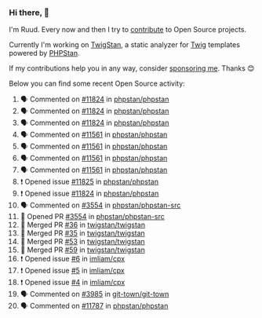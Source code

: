 ### Hi there, 👋

I'm Ruud. Every now and then I try to [contribute](https://github.com/pulls?q=+is%3Apr+author%3Aruudk+archived%3Afalse+is%3Apublic+) to Open Source projects.

Currently I'm working on [TwigStan](https://github.com/twigstan), a static analyzer for [Twig](https://twig.symfony.com/) templates powered by [PHPStan](https://phpstan.org/).

If my contributions help you in any way, consider [sponsoring me](https://github.com/sponsors/ruudk). Thanks 😊

Below you can find some recent Open Source activity:

<!--START_SECTION:activity-->
1. 🗣 Commented on [#11824](https://github.com/phpstan/phpstan/issues/11824#issuecomment-2404797108) in [phpstan/phpstan](https://github.com/phpstan/phpstan)
2. 🗣 Commented on [#11824](https://github.com/phpstan/phpstan/issues/11824#issuecomment-2404356863) in [phpstan/phpstan](https://github.com/phpstan/phpstan)
3. 🗣 Commented on [#11824](https://github.com/phpstan/phpstan/issues/11824#issuecomment-2404271737) in [phpstan/phpstan](https://github.com/phpstan/phpstan)
4. 🗣 Commented on [#11561](https://github.com/phpstan/phpstan/issues/11561#issuecomment-2404269804) in [phpstan/phpstan](https://github.com/phpstan/phpstan)
5. 🗣 Commented on [#11561](https://github.com/phpstan/phpstan/issues/11561#issuecomment-2404210752) in [phpstan/phpstan](https://github.com/phpstan/phpstan)
6. 🗣 Commented on [#11561](https://github.com/phpstan/phpstan/issues/11561#issuecomment-2404163223) in [phpstan/phpstan](https://github.com/phpstan/phpstan)
7. 🗣 Commented on [#11561](https://github.com/phpstan/phpstan/issues/11561#issuecomment-2402926282) in [phpstan/phpstan](https://github.com/phpstan/phpstan)
8. ❗ Opened issue [#11825](https://github.com/phpstan/phpstan/issues/11825) in [phpstan/phpstan](https://github.com/phpstan/phpstan)
9. ❗ Opened issue [#11824](https://github.com/phpstan/phpstan/issues/11824) in [phpstan/phpstan](https://github.com/phpstan/phpstan)
10. 🗣 Commented on [#3554](https://github.com/phpstan/phpstan-src/pull/3554#issuecomment-2400459208) in [phpstan/phpstan-src](https://github.com/phpstan/phpstan-src)
11. 💪 Opened PR [#3554](https://github.com/phpstan/phpstan-src/pull/3554) in [phpstan/phpstan-src](https://github.com/phpstan/phpstan-src)
12. 🎉 Merged PR [#36](https://github.com/twigstan/twigstan/pull/36) in [twigstan/twigstan](https://github.com/twigstan/twigstan)
13. 🎉 Merged PR [#35](https://github.com/twigstan/twigstan/pull/35) in [twigstan/twigstan](https://github.com/twigstan/twigstan)
14. 🎉 Merged PR [#53](https://github.com/twigstan/twigstan/pull/53) in [twigstan/twigstan](https://github.com/twigstan/twigstan)
15. 🎉 Merged PR [#59](https://github.com/twigstan/twigstan/pull/59) in [twigstan/twigstan](https://github.com/twigstan/twigstan)
16. ❗ Opened issue [#6](https://github.com/imliam/cpx/issues/6) in [imliam/cpx](https://github.com/imliam/cpx)
17. ❗ Opened issue [#5](https://github.com/imliam/cpx/issues/5) in [imliam/cpx](https://github.com/imliam/cpx)
18. ❗ Opened issue [#4](https://github.com/imliam/cpx/issues/4) in [imliam/cpx](https://github.com/imliam/cpx)
19. 🗣 Commented on [#3985](https://github.com/git-town/git-town/issues/3985#issuecomment-2392928539) in [git-town/git-town](https://github.com/git-town/git-town)
20. 🗣 Commented on [#11787](https://github.com/phpstan/phpstan/issues/11787#issuecomment-2391328167) in [phpstan/phpstan](https://github.com/phpstan/phpstan)
<!--END_SECTION:activity-->
